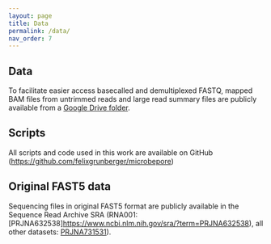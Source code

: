 ```yaml
---
layout: page
title: Data
permalink: /data/
nav_order: 7
---
```


## Data  
To facilitate easier access basecalled and demultiplexed FASTQ, mapped BAM files from untrimmed reads and large read summary files are publicly available from a [Google Drive folder](https://drive.google.com/drive/folders/1NumZwExaqJhcJ0Dzd2pf-buR77sA8cyd?usp=sharing). 

## Scripts   
All scripts and code used in this work are available on GitHub (https://github.com/felixgrunberger/microbepore)   

## Original FAST5 data   
Sequencing files in original FAST5 format are publicly available in the Sequence Read Archive SRA (RNA001: [PRJNA632538]https://www.ncbi.nlm.nih.gov/sra/?term=PRJNA632538), all other datasets: [PRJNA731531](https://www.ncbi.nlm.nih.gov/sra/?term=PRJNA731531)). 

